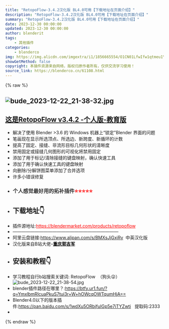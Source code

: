 ```yaml
---
title: "RetopoFlow-3.4.2汉化版 BL4.0可用【下载地址在页面介绍】"
description: "RetopoFlow-3.4.2汉化版 BL4.0可用【下载地址在页面介绍】"
summary: "RetopoFlow-3.4.2汉化版 BL4.0可用【下载地址在页面介绍】"
date: 2023-12-30 00:00:00
updated: 2023-12-30 00:00:00
author: blenderit
tags: 
    - 其他插件
categories:
    - blenderco
img: https://img.alicdn.com/imgextra/i1/1856665554/O1CN01LfwIfw1qtmeu1Yr3T_!!1856665554.jpg
showGetMethod: false
copyright: 本插件资源来自网络，版权归原作者所有，仅供交流学习使用！
source_link: https://blenderco.cn/61108.html
---
```


{% raw %}
<h2 data-immersive-translate-effect="1" data-immersive_translate_walked="e155df5c-4f2a-45fc-ad54-a895f6eec649"><img src="https://img.alicdn.com/imgextra/i1/1856665554/O1CN01LfwIfw1qtmeu1Yr3T_!!1856665554.jpg" alt="bude_2023-12-22_21-38-32.jpg"></h2><h2 data-immersive-translate-effect="1" data-immersive_translate_walked="e155df5c-4f2a-45fc-ad54-a895f6eec649"><span style="text-decoration: underline;"><span class="notranslate immersive-translate-target-wrapper immersive-translate-state-dual" lang="zh-CN" data-immersive-translate-translation-element-mark="1"><span class="notranslate immersive-translate-target-dual" data-immersive-translate-translation-element-mark="1" data-immersive-translate-effect="1" data-immersive-translate-class-bak="notranslate immersive-translate-target-translation-theme-dashed immersive-translate-target-translation-block-wrapper-theme-dashed immersive-translate-target-translation-block-wrapper">这是RetopoFlow v3.4.2 -个人版-教育版</span></span></span></h2><ul data-immersive-translate-effect="1" data-immersive_translate_walked="e155df5c-4f2a-45fc-ad54-a895f6eec649">
<li data-immersive-translate-effect="1" data-immersive_translate_walked="e155df5c-4f2a-45fc-ad54-a895f6eec649"><span class="notranslate immersive-translate-target-wrapper immersive-translate-state-dual" lang="zh-CN" data-immersive-translate-translation-element-mark="1"><span class="notranslate immersive-translate-target-dual" data-immersive-translate-translation-element-mark="1" data-immersive-translate-effect="1" data-immersive-translate-class-bak="notranslate immersive-translate-target-translation-theme-dashed immersive-translate-target-translation-block-wrapper-theme-dashed immersive-translate-target-translation-block-wrapper">解决了使用 Blender &gt;3.6 的 Windows 机器上“锁定”Blender 界面的问题</span></span></li>
<li data-immersive-translate-effect="1" data-immersive_translate_walked="e155df5c-4f2a-45fc-ad54-a895f6eec649"><span class="notranslate immersive-translate-target-wrapper immersive-translate-state-dual" lang="zh-CN" data-immersive-translate-translation-element-mark="1"><span class="notranslate immersive-translate-target-dual" data-immersive-translate-translation-element-mark="1" data-immersive-translate-effect="1" data-immersive-translate-class-bak="notranslate immersive-translate-target-translation-theme-dashed immersive-translate-target-translation-block-wrapper-theme-dashed immersive-translate-target-translation-block-wrapper">笔画现在显示所选顶点、所选边、新跨度、新循环的计数</span></span></li>
<li data-immersive-translate-effect="1" data-immersive_translate_walked="e155df5c-4f2a-45fc-ad54-a895f6eec649"><span class="notranslate immersive-translate-target-wrapper immersive-translate-state-dual" lang="zh-CN" data-immersive-translate-translation-element-mark="1"><span class="notranslate immersive-translate-target-dual" data-immersive-translate-translation-element-mark="1" data-immersive-translate-effect="1" data-immersive-translate-class-bak="notranslate immersive-translate-target-translation-theme-dashed immersive-translate-target-translation-block-wrapper-theme-dashed immersive-translate-target-translation-block-wrapper">提高了固定、接缝、非流形目标几何形状的清晰度</span></span></li>
<li data-immersive-translate-effect="1" data-immersive_translate_walked="e155df5c-4f2a-45fc-ad54-a895f6eec649"><span class="notranslate immersive-translate-target-wrapper immersive-translate-state-dual" lang="zh-CN" data-immersive-translate-translation-element-mark="1"><span class="notranslate immersive-translate-target-dual" data-immersive-translate-translation-element-mark="1" data-immersive-translate-effect="1" data-immersive-translate-class-bak="notranslate immersive-translate-target-translation-theme-dashed immersive-translate-target-translation-block-wrapper-theme-dashed immersive-translate-target-translation-block-wrapper">禁用固定或接缝几何图形的可视化将禁用固定</span></span></li>
<li data-immersive-translate-effect="1" data-immersive_translate_walked="e155df5c-4f2a-45fc-ad54-a895f6eec649"><span class="notranslate immersive-translate-target-wrapper immersive-translate-state-dual" lang="zh-CN" data-immersive-translate-translation-element-mark="1"><span class="notranslate immersive-translate-target-dual" data-immersive-translate-translation-element-mark="1" data-immersive-translate-effect="1" data-immersive-translate-class-bak="notranslate immersive-translate-target-translation-theme-dashed immersive-translate-target-translation-block-wrapper-theme-dashed immersive-translate-target-translation-block-wrapper">添加了用于标记/清除接缝的键盘映射，确认快速工具</span></span></li>
<li data-immersive-translate-effect="1" data-immersive_translate_walked="e155df5c-4f2a-45fc-ad54-a895f6eec649"><span class="notranslate immersive-translate-target-wrapper immersive-translate-state-dual" lang="zh-CN" data-immersive-translate-translation-element-mark="1"><span class="notranslate immersive-translate-target-dual" data-immersive-translate-translation-element-mark="1" data-immersive-translate-effect="1" data-immersive-translate-class-bak="notranslate immersive-translate-target-translation-theme-dashed immersive-translate-target-translation-block-wrapper-theme-dashed immersive-translate-target-translation-block-wrapper">添加了用于确认快速工具的键盘映射</span></span></li>
<li data-immersive-translate-effect="1" data-immersive_translate_walked="e155df5c-4f2a-45fc-ad54-a895f6eec649"><span class="notranslate immersive-translate-target-wrapper immersive-translate-state-dual" lang="zh-CN" data-immersive-translate-translation-element-mark="1"><span class="notranslate immersive-translate-target-dual" data-immersive-translate-translation-element-mark="1" data-immersive-translate-effect="1" data-immersive-translate-class-bak="notranslate immersive-translate-target-translation-theme-dashed immersive-translate-target-translation-block-wrapper-theme-dashed immersive-translate-target-translation-block-wrapper">向删除/分解饼图菜单添加了合并选项</span></span></li>
<li data-immersive-translate-effect="1" data-immersive_translate_walked="e155df5c-4f2a-45fc-ad54-a895f6eec649"><span class="notranslate immersive-translate-target-wrapper immersive-translate-state-dual" lang="zh-CN" data-immersive-translate-translation-element-mark="1"><span class="notranslate immersive-translate-target-dual" data-immersive-translate-translation-element-mark="1" data-immersive-translate-effect="1" data-immersive-translate-class-bak="notranslate immersive-translate-target-translation-theme-dashed immersive-translate-target-translation-block-wrapper-theme-dashed immersive-translate-target-translation-block-wrapper">许多小错误修复</span></span></li>
<li data-immersive-translate-effect="1" data-immersive_translate_walked="e155df5c-4f2a-45fc-ad54-a895f6eec649">
<h3><span style="color: #ff0000;"><span style="color: #333333;">个人感觉最好用的拓补插件</span>⭐</span><span style="color: #ff0000;">⭐</span><span style="color: #ff0000;">⭐</span><span style="color: #ff0000;">⭐</span><span style="color: #ff0000;">⭐</span></h3>
</li>
<li data-immersive-translate-effect="1" data-immersive_translate_walked="e155df5c-4f2a-45fc-ad54-a895f6eec649">
<h2>下载地址👇</h2>
</li>
<li data-immersive-translate-effect="1" data-immersive_translate_walked="e155df5c-4f2a-45fc-ad54-a895f6eec649">插件源地址:<span style="color: #ff0000;"><a style="color: #ff0000;" href="https://blendermarket.com/products/retopoflow">https://blendermarket.com/products/retopoflow</a></span></li>
<li data-immersive-translate-effect="1" data-immersive_translate_walked="e155df5c-4f2a-45fc-ad54-a895f6eec649">————————————————————————</li>
<li data-immersive-translate-effect="1" data-immersive_translate_walked="e155df5c-4f2a-45fc-ad54-a895f6eec649">阿里云盘链接:<a href="https://www.alipan.com/s/BMXsJjGxjRy">https://www.alipan.com/s/BMXsJjGxjRy</a>  中英汉化版</li>
<li data-immersive-translate-effect="1" data-immersive_translate_walked="e155df5c-4f2a-45fc-ad54-a895f6eec649">汉化版来自B站大佬–<span style="color: #000000;"><strong><span style="text-decoration: underline;">重庆郭吉军</span></strong></span></li>
<li data-immersive-translate-effect="1" data-immersive_translate_walked="e155df5c-4f2a-45fc-ad54-a895f6eec649">
<h2>安装和教程👇</h2>
</li>
<li>学习教程自行b站搜索关键词: RetopoFlow  （狗头😜） <img src="https://img.alicdn.com/imgextra/i2/1856665554/O1CN01W1KwoA1qtmev8VuK6_!!1856665554.jpg" alt="bude_2023-12-22_21-38-54.jpg"></li>
<li data-immersive-translate-effect="1" data-immersive_translate_walked="e155df5c-4f2a-45fc-ad54-a895f6eec649">blender插件路径在哪里？:<a href="https://btfy.ur1.fun/?q=YmxlbmRlcuaPkuS7tui3r+W+hOWcqOWTqumHjA==">https://btfy.ur1.fun/?q=YmxlbmRlcuaPkuS7tui3r+W+hOWcqOWTqumHjA==</a></li>
<li data-immersive-translate-effect="1" data-immersive_translate_walked="e155df5c-4f2a-45fc-ad54-a895f6eec649">Blender4.0以下的版本插件:<a href="https://pan.baidu.com/s/1wdXu5ORbjfuIGp5e7iTYZw">https://pan.baidu.com/s/1wdXu5ORbjfuIGp5e7iTYZwti</a>   提取码:2333</li>
<li data-immersive-translate-effect="1" data-immersive_translate_walked="e155df5c-4f2a-45fc-ad54-a895f6eec649">
</ul>
<div style="display: none">blenderco</div>
{% endraw %}